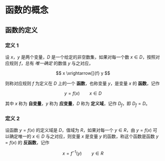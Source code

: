 # 函数的概念

## 函数的定义

### 定义 1

设 $x$，$y$ 是两个变量，$D$ 是一个给定的非空数集，如果对每一个数 $x \in D$，按照对应规则 $f$，总有 *唯一确定* 的数值 $y$ 与之对应，

$$
x \xrightarrow[]{f} y
$$

则称对应规则 $f$ 为定义在 $D$ 上的一个 **函数**，也称变量 $y$，是变量 $x$ 的 **函数**，记作

$$
y = f(x) \qquad x \in D
$$

其中 $x$ 称为 **自变量**，$y$ 称为 **应变量**，$D$ 称为 **定义域**，记作 $D_f$，即 $D_f = D$。

### 定义 2

设函数 $y=f(x)$ 的定义域是 $D$，值域为 $R$，如果对每一个 $y \in R$，由 $y=f(x)$ 可以确定唯一的 $x \in D$ 与之对应，则变量 $x$ 是变量 $y$ 的函数，称这个函数是函数 $y=f(x)$ 的 **反函数**，记作

$$
x = f^{-1} (y) \qquad y \in R
$$
